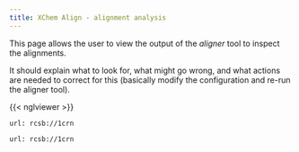 ```yaml
---
title: XChem Align - alignment analysis
---
```


This page allows the user to view the output of the *aligner* tool to inspect the alignments.

It should explain what to look for, what might go wrong, and what actions are needed to correct for this (basically
modify the configuration and re-run the aligner tool).

{{< nglviewer >}}

```nglviewer:load-file
url: rcsb://1crn
```

```nglviewer:load-file-form
url: rcsb://1crn
```
